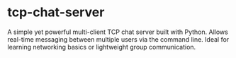 # tcp-chat-server
A simple yet powerful multi-client TCP chat server built with Python. Allows real-time messaging between multiple users via the command line. Ideal for learning networking basics or lightweight group communication.
